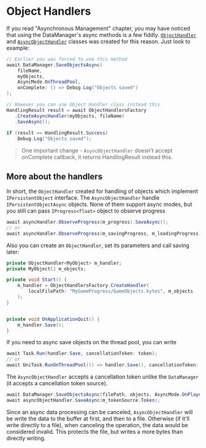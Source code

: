 ﻿# Object Handlers

If you read "Asynchronous Management" chapter, you
may have noticed that using the DataManager's async methods
is a few fiddly. 
[`ObjectHandler`](../../api/SaveSystem.Handlers.ObjectHandler-1.yml) 
and 
[`AsyncObjectHandler`](../../api/SaveSystem.Handlers.AsyncObjectHandler-1.yml)
classes was created for this reason. Just look to example:

```csharp
// Earlier you was forced to use this method
await DataManager.SaveObjectsAsync(
    fileName,
    myObjects,
    AsyncMode.OnThreadPool,
    onComplete: () => Debug.Log("Objects saved")
);

// However you can use Object Handler class instead this
HandlingResult result = await ObjectHandlersFactory
   .CreateAsyncHandler(myObjects, fileName)
   .SaveAsync();
   
if (result == HandlingResult.Success)
    Debug.Log("Objects saved");
```

> One important change - `AsyncObjectHandler` doesn't accept onComplete
> callback, it returns HandlingResult instead this.

## More about the handlers

In short, the `ObjectHandler` created for handling of 
objects which implement `IPersistentObject` interface.
The `AsyncObjectHandler` handle `IPersistentObjectAsync` objects.
None of them support async modes, but you still can pass
`IProgress<float>` object to observe progress

```csharp
await asyncHandler.ObserveProgress(m_progress).SaveAsync();
// or
await asyncHandler.ObserveProgress(m_savingProgress, m_loadingProgress).SaveAsync();
```

Also you can create an `ObjectHandler`, set
its parameters and call saving later:

```csharp
private ObjectHandler<MyObject> m_handler;
private MyObject[] m_objects;

private void Start() {
    m_handler = ObjectHandlersFactory.CreateHandler(
        localFilePath: "MyGameProgress/GameObjects.bytes", m_objects
    );
}


private void OnApplicationQuit() {
    m_handler.Save();
}
```

If you need to async save objects on the thread pool, you can write

```csharp
await Task.Run(handler.Save, cancellationToken: token);
// or
await UniTask.RunOnThreadPool(() => handler.Save(), cancellationToken: token);
```

The `AsyncObjectHandler` accepts a cancellation token unlike the
`DataManager` (it accepts a cancellation token source).

```csharp
await DataManager.SaveObjectsAsync(filePath, objects, AsyncMode.OnPlayerLoop, source: m_tokenSource);
await asyncObjectHandler.SaveAsync(m_tokenSource.Token);
```

Since an async data processing can be canceled, `AsyncObjectHandler`
will be write the data to the buffer at first, and then to a file.
Otherwise (if it'll write directly to a file), when canceling
the operation, the data would be considered invalid.
This protects the file, but writes a more bytes than
directly writing.